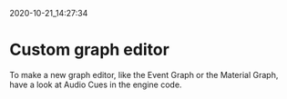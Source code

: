 2020-10-21_14:27:34

# Custom graph editor

To make a new graph editor, like the Event Graph or the Material Graph, have a look at Audio Cues in the engine code.
